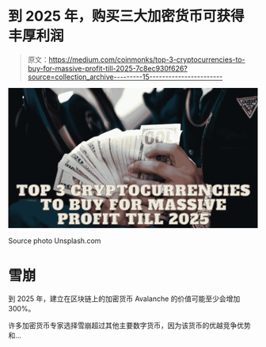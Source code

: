 # 到 2025 年，购买三大加密货币可获得丰厚利润

> 原文：<https://medium.com/coinmonks/top-3-cryptocurrencies-to-buy-for-massive-profit-till-2025-7c8ec930f626?source=collection_archive---------15----------------------->

![](img/6c8f84a82f384ebf8f01b87b4e61ed82.png)

Source photo Unsplash.com

# 雪崩

到 2025 年，建立在区块链上的加密货币 Avalanche 的价值可能至少会增加 300%。

许多加密货币专家选择雪崩超过其他主要数字货币，因为该货币的优越竞争优势和…